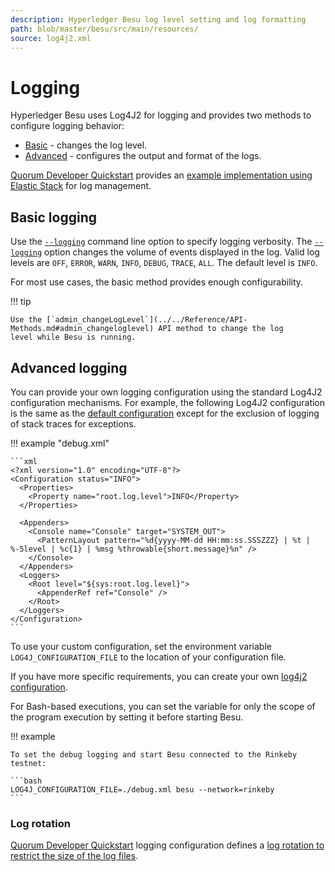 ```yaml
---
description: Hyperledger Besu log level setting and log formatting
path: blob/master/besu/src/main/resources/
source: log4j2.xml
---
```


# Logging

Hyperledger Besu uses Log4J2 for logging and provides two methods to configure logging behavior:

* [Basic](#basic-log-level-setting) - changes the log level.
* [Advanced](#advanced-custom-logging) - configures the output and format of the logs.

[Quorum Developer Quickstart](https://github.com/ConsenSys/quorum-dev-quickstart) provides an
[example implementation using Elastic Stack](../../private-networks/how-to/monitor/elastic-stack.md) for log management.

## Basic logging

Use the [`--logging`](../../reference/cli/options.md#logging) command line option to specify logging verbosity.
The [`--logging`](../../reference/cli/options.md#logging) option changes the volume of events displayed in the log.
Valid log levels are `OFF`, `ERROR`, `WARN`, `INFO`, `DEBUG`, `TRACE`, `ALL`.
The default level is `INFO`.

For most use cases, the basic method provides enough configurability.

!!! tip

    Use the [`admin_changeLogLevel`](../../Reference/API-Methods.md#admin_changeloglevel) API method to change the log
    level while Besu is running.

## Advanced logging

You can provide your own logging configuration using the standard Log4J2 configuration mechanisms.
For example, the following Log4J2 configuration is the same as the [default configuration] except for the exclusion of
logging of stack traces for exceptions.

!!! example "debug.xml"

    ```xml
    <?xml version="1.0" encoding="UTF-8"?>
    <Configuration status="INFO">
      <Properties>
        <Property name="root.log.level">INFO</Property>
      </Properties>

      <Appenders>
        <Console name="Console" target="SYSTEM_OUT">
          <PatternLayout pattern="%d{yyyy-MM-dd HH:mm:ss.SSSZZZ} | %t | %-5level | %c{1} | %msg %throwable{short.message}%n" />
        </Console>
      </Appenders>
      <Loggers>
        <Root level="${sys:root.log.level}">
          <AppenderRef ref="Console" />
        </Root>
      </Loggers>
    </Configuration>
    ```

To use your custom configuration, set the environment variable `LOG4J_CONFIGURATION_FILE` to the location of your configuration file.

If you have more specific requirements, you can create your own [log4j2 configuration](https://logging.apache.org/log4j/2.x/manual/configuration.html).

For Bash-based executions, you can set the variable for only the scope of the program execution by setting it before starting Besu.

!!! example

    To set the debug logging and start Besu connected to the Rinkeby testnet:

    ```bash
    LOG4J_CONFIGURATION_FILE=./debug.xml besu --network=rinkeby
    ```

### Log rotation

[Quorum Developer Quickstart](https://github.com/ConsenSys/quorum-dev-quickstart) logging configuration defines a
[log rotation to restrict the size of the log files].

<!-- Links -->
[default configuration]: https://github.com/hyperledger/besu/blob/master/besu/src/main/resources/log4j2.xml
[log rotation to restrict the size of the log files]: https://github.com/ConsenSys/quorum-dev-quickstart/blob/master/files/besu/config/besu/log-config.xml
[default configuration]: https://github.com/hyperledger/besu/blob/master/besu/src/main/resources/log4j2.xml
